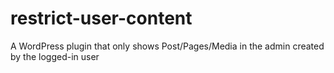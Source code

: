 restrict-user-content
=====================

A WordPress plugin that only shows Post/Pages/Media in the admin created by the logged-in user
